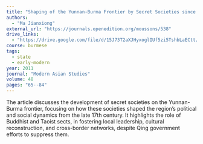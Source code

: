```yaml
---
title: "Shaping of the Yunnan-Burma Frontier by Secret Societies since the End of the 17th Century"
authors:
  - "Ma Jianxiong"
external_url: "https://journals.openedition.org/moussons/538"
drive_links:
  - "https://drive.google.com/file/d/15J73T2aXJHyxoglIUf5zi5TshbLaECtt/view?usp=sharing"
course: burmese
tags:
  - state
  - early-modern
year: 2011
journal: "Modern Asian Studies"
volume: 48
pages: "65--84" 
---
```


The article discusses the development of secret societies on the Yunnan-Burma frontier, focusing on how these societies shaped the region’s political and social dynamics from the late 17th century. It highlights the role of Buddhist and Taoist sects, in fostering local leadership, cultural reconstruction, and cross-border networks, despite Qing government efforts to suppress them.